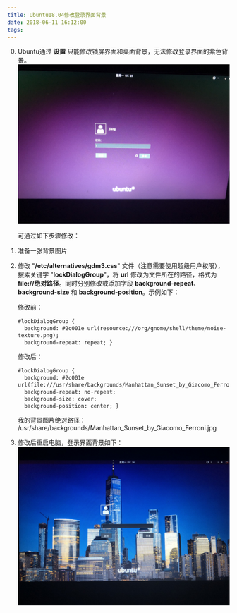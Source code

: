 ```yaml
---
title: Ubuntu18.04修改登录界面背景
date: 2018-06-11 16:12:00
tags:
---
```

0. Ubuntu通过 **设置** 只能修改锁屏界面和桌面背景，无法修改登录界面的紫色背景。
![before](https://raw.githubusercontent.com/b31jsc/img/master/Ubuntu18.04%E4%BF%AE%E6%94%B9%E7%99%BB%E5%BD%95%E7%95%8C%E9%9D%A2%E8%83%8C%E6%99%AF/Ubuntu18.04%E4%BF%AE%E6%94%B9%E7%99%BB%E5%BD%95%E7%95%8C%E9%9D%A2%E8%83%8C%E6%99%AF1-%E4%BF%AE%E6%94%B9%E5%89%8D.jpg)

   可通过如下步骤修改：

1. 准备一张背景图片
2. 修改 "**/etc/alternatives/gdm3.css**" 文件（注意需要使用超级用户权限），搜索关键字 "**lockDialogGroup**"，将 **url** 修改为文件所在的路径，格式为 **file://绝对路径**。同时分别修改或添加字段 **background-repeat**、**background-size** 和 **background-position**。示例如下：

    修改前：
    ```
    #lockDialogGroup {
      background: #2c001e url(resource:///org/gnome/shell/theme/noise-texture.png);
      background-repeat: repeat; }
    ```

    修改后：
    ```
    #lockDialogGroup {
      background: #2c001e url(file:///usr/share/backgrounds/Manhattan_Sunset_by_Giacomo_Ferroni.jpg);
      background-repeat: no-repeat;
      background-size: cover;
      background-position: center; }
    ```

    我的背景图片绝对路径： /usr/share/backgrounds/Manhattan_Sunset_by_Giacomo_Ferroni.jpg

3. 修改后重启电脑，登录界面背景如下：
![after](https://raw.githubusercontent.com/b31jsc/img/master/Ubuntu18.04%E4%BF%AE%E6%94%B9%E7%99%BB%E5%BD%95%E7%95%8C%E9%9D%A2%E8%83%8C%E6%99%AF/Ubuntu18.04%E4%BF%AE%E6%94%B9%E7%99%BB%E5%BD%95%E7%95%8C%E9%9D%A2%E8%83%8C%E6%99%AF2-%E4%BF%AE%E6%94%B9%E5%90%8E.jpg)


